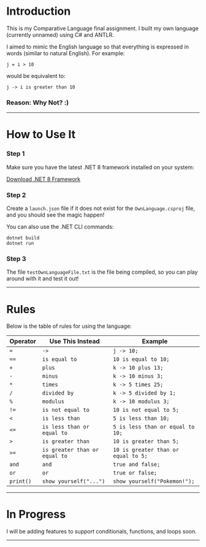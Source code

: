 # Introduction

This is my Comparative Language final assignment. I built my own language (currently unnamed) using C# and ANTLR. 

I aimed to mimic the English language so that everything is expressed in words (similar to natural English). For example:

```
j = i > 10
```

would be equivalent to:

```
j -> i is greater than 10
```

### Reason: Why Not? :)

---

# How to Use It

### Step 1

Make sure you have the latest .NET 8 framework installed on your system:

[Download .NET 8 Framework](https://dotnet.microsoft.com/en-us/download/dotnet/8.0)

### Step 2

Create a `launch.json` file if it does not exist for the `OwnLanguage.csproj` file, and you should see the magic happen!

You can also use the .NET CLI commands:

```
dotnet build
dotnet run
```

### Step 3

The file `testOwnLanguageFile.txt` is the file being compiled, so you can play around with it and test it out!

---

# Rules

Below is the table of rules for using the language:

| Operator      | Use This Instead                | Example                                 |
|---------------|---------------------------------|-----------------------------------------|
| `=`           | `->`                           | `j -> 10;`                             |
| `==`          | `is equal to`                  | `10 is equal to 10;`                   |
| `+`           | `plus`                         | `k -> 10 plus 13;`                     |
| `-`           | `minus`                        | `k -> 10 minus 3;`                     |
| `*`           | `times`                        | `k -> 5 times 25;`                     |
| `/`           | `divided by`                   | `k -> 5 divided by 1;`                 |
| `%`           | `modulus`                      | `k -> 10 modulus 3;`                   |
| `!=`          | `is not equal to`              | `10 is not equal to 5;`                |
| `<`           | `is less than`                 | `5 is less than 10;`                   |
| `<=`          | `is less than or equal to`     | `5 is less than or equal to 10;`       |
| `>`           | `is greater than`              | `10 is greater than 5;`                |
| `>=`          | `is greater than or equal to`  | `10 is greater than or equal to 5;`    |
| `and`         | `and`                          | `true and false;`                      |
| `or`          | `or`                           | `true or false;`                       |
| `print()`     | `show yourself("...")`        | `show yourself("Pokemon!");`         |

---

# In Progress

I will be adding features to support conditionals, functions, and loops soon.

---
